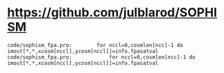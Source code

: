 # https://github.com/julblarod/SOPHISM

```console
code/sophism_fpa.pro:        for nccl=0,cosmlen[ncc]-1 do imout[*,*,xcosm[nccl],ycosm[nccl]]=info.fpasatval
code/sophism_fpa.pro:            for nccl=0,cosmlen[ncc]-1 do imout[*,*,xcosm[nccl],ycosm[nccl]]=info.fpasatval

```
